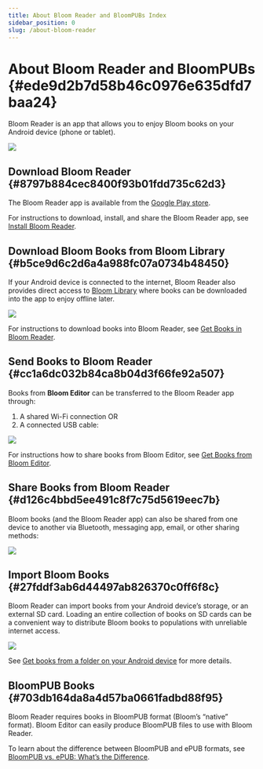 ```yaml
---
title: About Bloom Reader and BloomPUBs Index
sidebar_position: 0
slug: /about-bloom-reader
---
```




# About Bloom Reader and BloomPUBs {#ede9d2b7d58b46c0976e635dfd7baa24}


Bloom Reader is an app that allows you to enjoy Bloom books on your Android device (phone or tablet).


![](./about-bloom-reader.ad618c3f-d61a-41a9-8a86-70dd3d520a71.png)


## Download Bloom Reader {#8797b884cec8400f93b01fdd735c62d3}


The Bloom Reader app is available from the [Google Play store](https://play.google.com/store/apps/details?id=org.sil.bloom.reader).


For instructions to download, install, and share the Bloom Reader app, see [Install Bloom Reader](/install-bloom-reader).


## Download Bloom Books from Bloom Library {#b5ce9d6c2d6a4a988fc07a0734b48450}


If your Android device is connected to the internet, Bloom Reader also provides direct access to [Bloom Library](https://bloomlibrary.org/) where books can be downloaded into the app to enjoy offline later.


![](./about-bloom-reader.2d8294f9-9846-498d-988a-1f26704164a0.png)


For instructions to download books into Bloom Reader, see [Get Books in Bloom Reader](/get-books-bloom-reader).


## Send Books to Bloom Reader {#cc1a6dc032b84ca8b04d3f66fe92a507}


Books from **Bloom Editor** can be transferred to the Bloom Reader app through:

1. A shared Wi-Fi connection
OR
2. A connected USB cable:

![](./about-bloom-reader.f08f4559-0e92-4a4d-8b1a-f058ddbe09d6.png)


For instructions how to share books from Bloom Editor, see [Get Books from Bloom Editor](/get-books-bloom-reader#1524bb19df1281b49db4e08540d499fe).


## Share Books from Bloom Reader {#d126c4bbd5ee491c8f7c75d5619eec7b}


Bloom books (and the Bloom Reader app) can also be shared from one device to another via Bluetooth, messaging app, email, or other sharing methods:


![](./about-bloom-reader.783c6bc6-5157-4f22-9ce4-f628ddc7ecc0.png)


## Import Bloom Books {#27fddf3ab6d44497ab826370c0ff6f8c}


Bloom Reader can import books from your Android device’s storage, or an external SD card. Loading an entire collection of books on SD cards can be a convenient way to distribute Bloom books to populations with unreliable internet access.


![](./about-bloom-reader.560b251f-f422-4cbc-bbbf-0c3847a2696f.png)


See [Get books from a folder on your Android device](/get-books-bloom-reader#0c2e2d830dcd4b769af3d29c24ac0e3c) for more details.


## BloomPUB Books {#703db164da8a4d57ba0661fadbd88f95}


Bloom Reader requires books in BloomPUB format (Bloom’s “native” format). Bloom Editor can easily produce BloomPUB files to use with Bloom Reader.


To learn about the difference between BloomPUB and ePUB formats, see [BloomPUB vs. ePUB: What’s the Difference](/compare-bloomPUB-ePUB).

